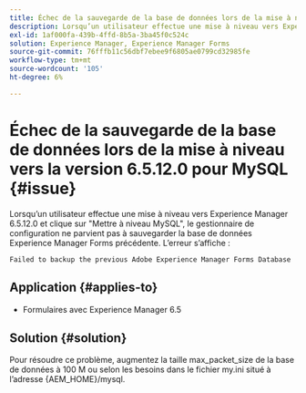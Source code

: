 ```yaml
---
title: Échec de la sauvegarde de la base de données lors de la mise à niveau vers la version 6.5.12.0 pour MySQL.
description: Lorsqu’un utilisateur effectue une mise à niveau vers Experience Manager 6.5.12.0 et clique sur "Mettre à niveau MySQL", le gestionnaire de configuration ne parvient pas à sauvegarder la base de données Experience Manager Forms précédente.
exl-id: 1af000fa-439b-4ffd-8b5a-3ba45f0c524c
solution: Experience Manager, Experience Manager Forms
source-git-commit: 76fffb11c56dbf7ebee9f6805ae0799cd32985fe
workflow-type: tm+mt
source-wordcount: '105'
ht-degree: 6%

---
```


# Échec de la sauvegarde de la base de données lors de la mise à niveau vers la version 6.5.12.0 pour MySQL {#issue}

Lorsqu’un utilisateur effectue une mise à niveau vers Experience Manager 6.5.12.0 et clique sur &quot;Mettre à niveau MySQL&quot;, le gestionnaire de configuration ne parvient pas à sauvegarder la base de données Experience Manager Forms précédente. L’erreur s’affiche :

`Failed to backup the previous Adobe Experience Manager Forms Database`


## Application {#applies-to}

* Formulaires avec Experience Manager 6.5

## Solution {#solution}

Pour résoudre ce problème, augmentez la taille max_packet_size de la base de données à 100 M ou selon les besoins dans le fichier my.ini situé à l’adresse {AEM_HOME}/mysql.
